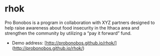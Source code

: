 # rhok
Pro Bonobos is a program in collaboration with XYZ partners designed to help raise awareness about food insecurity in the Ithaca area and strengthen the community by utilizing a “pay it forward” fund. 
- Demo address: [http://probonobos.github.io/rhok/] (http://probonobos.github.io/rhok/)
